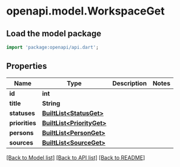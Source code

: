 # openapi.model.WorkspaceGet

## Load the model package
```dart
import 'package:openapi/api.dart';
```

## Properties
Name | Type | Description | Notes
------------ | ------------- | ------------- | -------------
**id** | **int** |  | 
**title** | **String** |  | 
**statuses** | [**BuiltList&lt;StatusGet&gt;**](StatusGet.md) |  | 
**priorities** | [**BuiltList&lt;PriorityGet&gt;**](PriorityGet.md) |  | 
**persons** | [**BuiltList&lt;PersonGet&gt;**](PersonGet.md) |  | 
**sources** | [**BuiltList&lt;SourceGet&gt;**](SourceGet.md) |  | 

[[Back to Model list]](../README.md#documentation-for-models) [[Back to API list]](../README.md#documentation-for-api-endpoints) [[Back to README]](../README.md)


